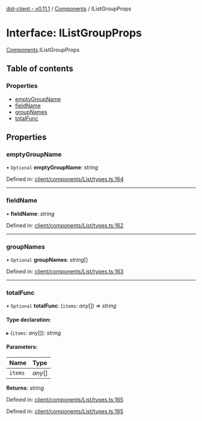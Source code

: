 [did-client - v0.11.1](../README.md) / [Components](../modules/components.md) / IListGroupProps

# Interface: IListGroupProps

[Components](../modules/components.md).IListGroupProps

## Table of contents

### Properties

- [emptyGroupName](components.ilistgroupprops.md#emptygroupname)
- [fieldName](components.ilistgroupprops.md#fieldname)
- [groupNames](components.ilistgroupprops.md#groupnames)
- [totalFunc](components.ilistgroupprops.md#totalfunc)

## Properties

### emptyGroupName

• `Optional` **emptyGroupName**: *string*

Defined in: [client/components/List/types.ts:164](https://github.com/Puzzlepart/did/blob/dev/client/components/List/types.ts#L164)

___

### fieldName

• **fieldName**: *string*

Defined in: [client/components/List/types.ts:162](https://github.com/Puzzlepart/did/blob/dev/client/components/List/types.ts#L162)

___

### groupNames

• `Optional` **groupNames**: *string*[]

Defined in: [client/components/List/types.ts:163](https://github.com/Puzzlepart/did/blob/dev/client/components/List/types.ts#L163)

___

### totalFunc

• `Optional` **totalFunc**: (`items`: *any*[]) => *string*

#### Type declaration:

▸ (`items`: *any*[]): *string*

#### Parameters:

Name | Type |
:------ | :------ |
`items` | *any*[] |

**Returns:** *string*

Defined in: [client/components/List/types.ts:165](https://github.com/Puzzlepart/did/blob/dev/client/components/List/types.ts#L165)

Defined in: [client/components/List/types.ts:165](https://github.com/Puzzlepart/did/blob/dev/client/components/List/types.ts#L165)
